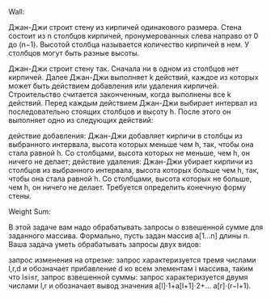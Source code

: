 Wall:

Джан-Джи строит стену из кирпичей одинакового размера. Стена состоит из n столбцов кирпичей, пронумерованных слева направо от 0 до (n−1). Высотой столбца называется количество кирпичей в нем. У столбцов могут быть разные высоты.

Джан-Джи строит стену так. Сначала ни в одном из столбцов нет кирпичей. Далее Джан-Джи выполняет k действий, каждое из которых может быть действием добавления или удаления кирпичей. Строительство считается законченным, когда выполнены все k действий. Перед каждым действием Джан-Джи выбирает интервал из последовательно стоящих столбцов и высоту h. После этого он выполняет одно из следующих действий:

действие добавления: Джан-Джи добавляет кирпичи в столбцы из выбранного интервала, высота которых меньше чем h, так, чтобы она стала равной h. Со столбцами, высота которых не меньше, чем h, он ничего не делает;
действие удаления: Джан-Джи убирает кирпичи из столбцов из выбранного интервала, высота которых больше чем h, так, чтобы она стала равной h. Со столбцами, высота которых не больше, чем h, он ничего не делает.
Требуется определить конечную форму стены.

Weight Sum:

В этой задаче вам надо обрабатывать запросы о взвешенной сумме для заданного массива. Формально, пусть задан массив a[1…n] длины n. Ваша задача уметь обрабатывать запросы двух видов:

запрос изменения на отрезке: запрос характеризуется тремя числами l,r,d и обозначает прибавление d ко всем элементам i массива, таким что l≤i≤r,
запрос взвешенной суммы: запрос характеризуется двумя числами l,r и обозначает вывод значения a[l]⋅1+a[l+1]⋅2+… a[r]⋅(r−l+1).
